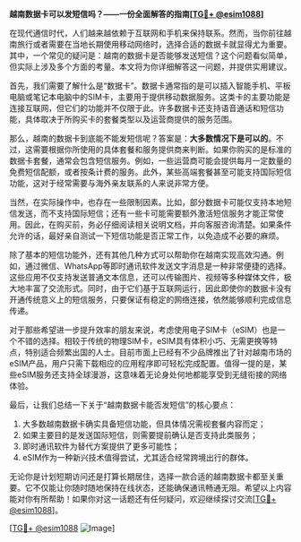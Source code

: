 **越南数据卡可以发短信吗？——一份全面解答的指南[[TG💪+ @esim1088](https://t.me/s/esim1088)]**

在现代通信时代，人们越来越依赖于互联网和手机来保持联系。然而，当你前往越南旅行或者需要在当地长期使用移动网络时，选择合适的数据卡就显得尤为重要。其中，一个常见的疑问是：越南的数据卡是否能够发送短信？这个问题看似简单，但实际上涉及多个方面的考量。本文将为你详细解答这一问题，并提供实用建议。

首先，我们需要了解什么是“数据卡”。数据卡通常指的是可以插入智能手机、平板电脑或笔记本电脑中的SIM卡，主要用于提供移动数据服务。这类卡的主要功能是连接互联网，但它们的功能并不仅限于此。许多数据卡还支持语音通话和短信功能，具体取决于所购买卡的套餐类型以及运营商提供的服务范围。

那么，越南的数据卡到底能不能发短信呢？答案是：**大多数情况下是可以的**。不过，这需要根据你所使用的具体套餐和服务提供商来判断。如果你购买的是标准的数据卡套餐，通常会包含短信服务。例如，一些运营商可能会提供每月一定数量的免费短信配额，或者按条计费的服务。此外，某些高端套餐甚至可能支持国际短信功能，这对于经常需要与海外亲友联系的人来说非常方便。

当然，在实际操作中，也存在一些限制因素。比如，部分数据卡可能仅支持本地短信发送，而不支持国际短信；还有一些卡可能需要额外激活短信服务才能正常使用。因此，在购买前，务必仔细阅读相关说明文档，并向客服咨询清楚。如果条件允许的话，最好亲自测试一下短信功能是否正常工作，以免造成不必要的麻烦。

除了基本的短信功能外，还有其他几种方式可以帮助你在越南实现高效沟通。例如，通过微信、WhatsApp等即时通讯软件发送文字消息是一种非常便捷的选择。这些应用不仅支持发送普通文本信息，还可以传输图片、视频等多种媒体文件，极大地丰富了交流形式。同时，由于它们基于互联网运行，因此即使你的数据卡没有开通传统意义上的短信服务，只要保证有稳定的网络连接，依然能够顺利完成信息传递。

对于那些希望进一步提升效率的朋友来说，考虑使用电子SIM卡（eSIM）也是一个不错的选择。相较于传统的物理SIM卡，eSIM具有体积小巧、无需更换等特点，特别适合频繁出国的人士。目前市面上已经有不少品牌推出了针对越南市场的eSIM产品，用户只需下载相应的应用程序即可轻松完成配置。值得一提的是，某些eSIM服务还支持全球漫游，这意味着无论身处何地都能享受到无缝衔接的网络体验。

最后，让我们总结一下关于“越南数据卡能否发短信”的核心要点：
1. 大多数越南数据卡确实具备短信功能，但具体情况需视套餐内容而定；
2. 如果主要目的是发送国际短信，则需要提前确认是否支持此类服务；
3. 即时通讯软件为替代方案提供了更多可能性；
4. eSIM作为一种新兴技术值得尝试，尤其适合经常跨境出行的群体。

无论你是计划短期访问还是打算长期居住，选择一款合适的越南数据卡都至关重要。它不仅能让你随时随地保持在线状态，还能确保通讯畅通无阻。希望以上内容能对你有所帮助！如果你对这一话题还有任何疑问，欢迎继续探讨交流[[TG💪+ @esim1088](https://t.me/s/esim1088)]。

[[TG💪+ @esim1088](https://t.me/s/esim1088) ![Image](https://i.postimg.cc/4NQfJmqS/Snipaste-2025-05-13-00-14-12.png)]